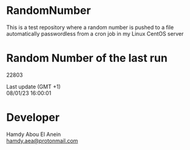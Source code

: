 # RandomNumber    
This is a test repository where a random number is pushed to a file automatically passwordless from a cron job in my Linux CentOS server    
# Random Number of the last run   
22803
      
Last update (GMT +1)    
08/01/23 16:00:01
# Developer    
Hamdy Abou El Anein   
hamdy.aea@protonmail.com
